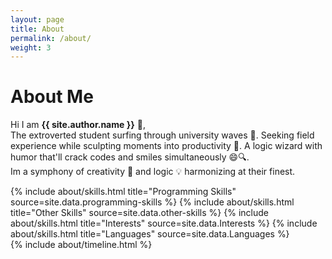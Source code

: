 ```yaml
---
layout: page
title: About
permalink: /about/
weight: 3
---
```


# **About Me**

Hi I am **{{ site.author.name }}** :wave:,<br>
The extroverted student surfing through university waves 🌊. Seeking field experience while sculpting moments into productivity 🚀. A logic wizard with humor that'll crack codes and smiles simultaneously 😄🔍.
<br> Im a symphony of creativity 🎨 and logic 💡 harmonizing at their finest.

<div class="row">
{% include about/skills.html title="Programming Skills" source=site.data.programming-skills %}
{% include about/skills.html title="Other Skills" source=site.data.other-skills %}
{% include about/skills.html title="Interests" source=site.data.Interests %}
{% include about/skills.html title="Languages" source=site.data.Languages %}
</div>

<div class="row">
{% include about/timeline.html %}
</div>